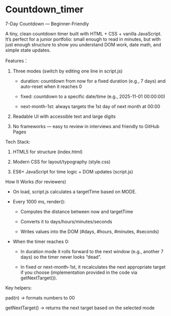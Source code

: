 # Countdown_timer

7-Day Countdown — Beginner-Friendly

A tiny, clean countdown timer built with HTML + CSS + vanilla JavaScript.
It’s perfect for a junior portfolio: small enough to read in minutes, but with just enough structure to show you understand DOM work, date math, and simple state updates.

Features：


1) Three modes (switch by editing one line in script.js)

	- duration: countdown from now for a fixed duration (e.g., 7 days) and auto-reset when it reaches 0
	
	- fixed: countdown to a specific date/time (e.g., 2025-11-01 00:00:00)
	
	- next-month-1st: always targets the 1st day of next month at 00:00
	
2) Readable UI with accessible text and large digits

3) No frameworks — easy to review in interviews and friendly to GitHub Pages


Tech Stack:

1) HTML5 for structure (index.html)

2) Modern CSS for layout/typography (style.css)

3) ES6+ JavaScript for time logic + DOM updates (script.js)


How It Works (for reviewers)

- On load, script.js calculates a targetTime based on MODE.

- Every 1000 ms, render():

	- Computes the distance between now and targetTime

	- Converts it to days/hours/minutes/seconds

	- Writes values into the DOM (#days, #hours, #minutes, #seconds)

- When the timer reaches 0:

	- In duration mode it rolls forward to the next window (e.g., another 7 days) so the timer never looks “dead”.

	- In fixed or next-month-1st, it recalculates the next appropriate target if you choose (implementation provided in the code via getNextTarget()).

Key helpers:

pad(n) → formats numbers to 00

getNextTarget() → returns the next target based on the selected mode
